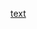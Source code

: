 [text](https://www.google.com/url?sa=t&rct=j&q=&esrc=s&source=web&cd=&cad=rja&uact=8&ved=2ahUKEwjiub_Hhcj0AhW3ppUCHSVLDuYQFnoECAwQAQ&url=https%3A%2F%2Fwww.clickjogos.com.br%2F&usg=AOvVaw0by3TBeT05rrDJZIGV0uf-)
